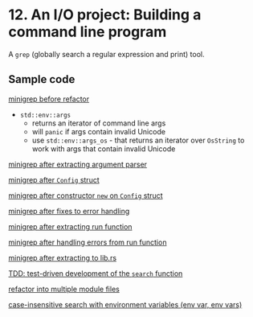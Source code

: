 # 12. An I/O project: Building a command line program

A `grep` (globally search a regular expression and print) tool.

## Sample code

[minigrep before refactor](./01-before-refactor/minigrep/)

- `std::env::args`
  - returns an iterator of command line args
  - will `panic` if args contain invalid Unicode
  - use `std::env::args_os` - that returns an iterator over `OsString` to work with args that contain invalid Unicode

[minigrep after extracting argument parser](./02-after-refactor/01-extract-arg-parser/minigrep/)

[minigrep after `Config` struct](./02-after-refactor/02-config-struct/minigrep/)

[minigrep after constructor `new` on `Config` struct](./02-after-refactor/03-config-struct-constructor/minigrep/)

[minigrep after fixes to error handling](./02-after-refactor/04-fix-error-handling/minigrep/)

[minigrep after extracting run function](./02-after-refactor/05-extract-to-run/)

[minigrep after handling errors from run function](./02-after-refactor/06-handle-run-errors/minigrep/)

[minigrep after extracting to lib.rs](./02-after-refactor/07-extract-to-lib-rs/minigrep/)

[TDD: test-driven development of the `search` function](./03-test-driven-development/01-single-lib-rs/minigrep/)

[refactor into multiple module files](./03-test-driven-development/02-multiple-module-files/minigrep/)

[case-insensitive search with environment variables (env var, env vars)](./03-test-driven-development/03-case-insensitive-search/minigrep/)
